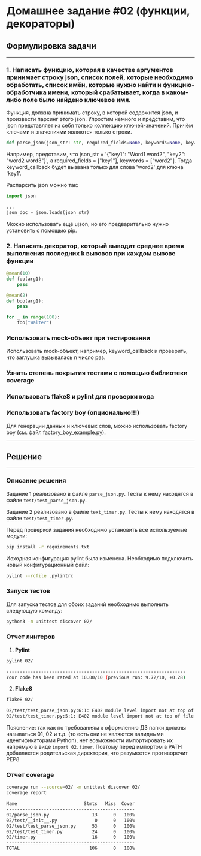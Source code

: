 # Домашнее задание #02 (функции, декораторы)

## Формулировка задачи

---
### 1. Написать функцию, которая в качестве аргументов принимает строку json, список полей, которые необходимо обработать, список имён, которые нужно найти и функцию-обработчика имени, который срабатывает, когда в каком-либо поле было найдено ключевое имя.

Функция, должна принимать строку, в которой содержится json, и произвести парсинг этого json.
Упростим немного и представим, что json представляет из себя только коллекцию ключей-значений.
Причём ключами и значениями являются только строки.

```py
def parse_json(json_str: str, required_fields=None, keywords=None, keyword_callback)
```

Например, представим, что json_str = '{"key1": "Word1 word2", "key2": "word2 word3"}', а required_fields = ["key1"], keywords = ["word2"]. Тогда keyword_callback будет вызвана только для слова 'word2' для ключа 'key1'.

Распарсить json можно так:
```py
import json

...
json_doc = json.loads(json_str)

```

Можно использовать ещё ujson, но его предварительно нужно установить с помощью pip.

### 2. Написать декоратор, который выводит среднее время выполнения последних k вызовов при каждом вызове функции

```py
@mean(10)
def foo(arg1):
    pass

@mean(2)
def boo(arg1):
    pass

for _ in range(100):
    foo("Walter")
```

### Использовать mock-объект при тестировании
Использовать mock-объект, например, keyword_callback и проверить, что заглушка вызывалась n число раз.

### Узнать степень покрытия тестами с помощью библиотеки coverage

### Использовать flake8 и pylint для проверки кода

### Использовать factory boy (опционально!!!)
Для генерации данных и ключевых слов, можно использовать factory boy (см. файл factory_boy_example.py).


---

## Решение

---

### Описание решения

Задание 1 реализовано в файле `parse_json.py`. Тесты к нему находятся в файле `test/test_parse_json.py`.

Задание 2 реализовано в файле `text_timer.py`. Тесты к нему находятся в файле `test/test_timer.py`.

Перед проверкой задания необходимо установить все используемые модули:
```bash
pip install -r requirements.txt
```

Исходная конфигурация pylint была изменена. Необходимо подключить новый конфигурационный файл:
```bash
pylint --rcfile .pylintrc
```

### Запуск тестов

Для запуска тестов для обоих заданий необходимо выполнить следующую команду:
```bash
python3 -m unittest discover 02/
```

### Отчет линтеров

1. **Pylint**
```bash
pylint 02/

-------------------------------------------------------------------
Your code has been rated at 10.00/10 (previous run: 9.72/10, +0.28)


```

2. **Flake8**
```bash
flake8 02/

02/test/test_parse_json.py:6:1: E402 module level import not at top of file
02/test/test_timer.py:5:1: E402 module level import not at top of file
```

Пояснение: так как по требованиям к оформлению ДЗ папки должны называться 01, 02 и т.д. (то есть они не являются валидными идентификаторами Python), нет возможности импортировать их напрямую в виде `import 02.timer`. Поэтому перед импортом в PATH добавляется родительская директория, что разумеется противоречит PEP8

### Отчет coverage
```bash
coverage run --source=02/ -m unittest discover 02/
coverage report

Name                         Stmts   Miss  Cover
------------------------------------------------
02/parse_json.py                13      0   100%
02/test/__init__.py              0      0   100%
02/test/test_parse_json.py      53      0   100%
02/test/test_timer.py           24      0   100%
02/timer.py                     16      0   100%
------------------------------------------------
TOTAL                          106      0   100%

```